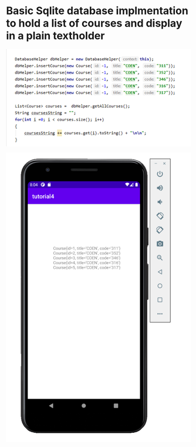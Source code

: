 # Basic Sqlite database implmentation to hold a list of courses and display in a plain textholder

![til](q2.PNG)

![til](q1.PNG)
